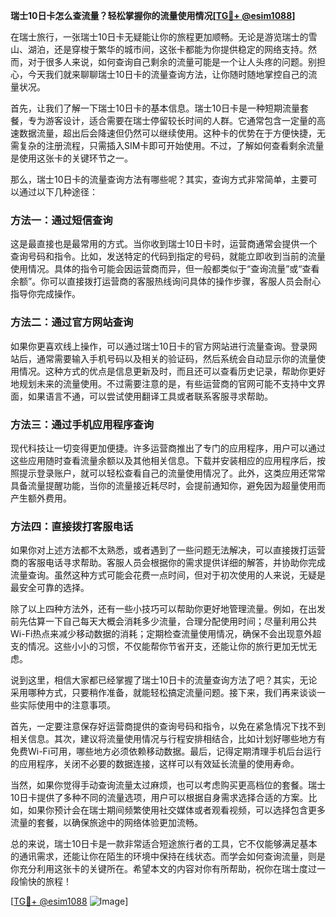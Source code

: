 **瑞士10日卡怎么查流量？轻松掌握你的流量使用情况[[TG💪+ @esim1088](https://t.me/s/esim1088)]**

在瑞士旅行，一张瑞士10日卡无疑能让你的旅程更加顺畅。无论是游览瑞士的雪山、湖泊，还是穿梭于繁华的城市间，这张卡都能为你提供稳定的网络支持。然而，对于很多人来说，如何查询自己剩余的流量可能是一个让人头疼的问题。别担心，今天我们就来聊聊瑞士10日卡的流量查询方法，让你随时随地掌控自己的流量状况。

首先，让我们了解一下瑞士10日卡的基本信息。瑞士10日卡是一种短期流量套餐，专为游客设计，适合需要在瑞士停留较长时间的人群。它通常包含一定量的高速数据流量，超出后会降速但仍然可以继续使用。这种卡的优势在于方便快捷，无需复杂的注册流程，只需插入SIM卡即可开始使用。不过，了解如何查看剩余流量是使用这张卡的关键环节之一。

那么，瑞士10日卡的流量查询方法有哪些呢？其实，查询方式非常简单，主要可以通过以下几种途径：

### 方法一：通过短信查询

这是最直接也是最常用的方式。当你收到瑞士10日卡时，运营商通常会提供一个查询号码和指令。比如，发送特定的代码到指定的号码，就能立即收到当前的流量使用情况。具体的指令可能会因运营商而异，但一般都类似于“查询流量”或“查看余额”。你可以直接拨打运营商的客服热线询问具体的操作步骤，客服人员会耐心指导你完成操作。

### 方法二：通过官方网站查询

如果你更喜欢线上操作，可以通过瑞士10日卡的官方网站进行流量查询。登录网站后，通常需要输入手机号码以及相关的验证码，然后系统会自动显示你的流量使用情况。这种方式的优点是信息更新及时，而且还可以查看历史记录，帮助你更好地规划未来的流量使用。不过需要注意的是，有些运营商的官网可能不支持中文界面，如果语言不通，可以尝试使用翻译工具或者联系客服寻求帮助。

### 方法三：通过手机应用程序查询

现代科技让一切变得更加便捷。许多运营商推出了专门的应用程序，用户可以通过这些应用随时查看流量余额以及其他相关信息。下载并安装相应的应用程序后，按照提示登录账户，就可以轻松查看自己的流量使用情况了。此外，这类应用还常常具备流量提醒功能，当你的流量接近耗尽时，会提前通知你，避免因为超量使用而产生额外费用。

### 方法四：直接拨打客服电话

如果你对上述方法都不太熟悉，或者遇到了一些问题无法解决，可以直接拨打运营商的客服电话寻求帮助。客服人员会根据你的需求提供详细的解答，并协助你完成流量查询。虽然这种方式可能会花费一点时间，但对于初次使用的人来说，无疑是最安全可靠的选择。

除了以上四种方法外，还有一些小技巧可以帮助你更好地管理流量。例如，在出发前先估算一下自己每天大概会消耗多少流量，合理分配使用时间；尽量利用公共Wi-Fi热点来减少移动数据的消耗；定期检查流量使用情况，确保不会出现意外超支的情况。这些小小的习惯，不仅能帮你节省开支，还能让你的旅行更加无忧无虑。

说到这里，相信大家都已经掌握了瑞士10日卡的流量查询方法了吧？其实，无论采用哪种方式，只要稍作准备，就能轻松搞定流量问题。接下来，我们再来谈谈一些实际使用中的注意事项。

首先，一定要注意保存好运营商提供的查询号码和指令，以免在紧急情况下找不到相关信息。其次，建议将流量使用情况与行程安排相结合，比如计划好哪些地方有免费Wi-Fi可用，哪些地方必须依赖移动数据。最后，记得定期清理手机后台运行的应用程序，关闭不必要的数据连接，这样可以有效延长流量的使用寿命。

当然，如果你觉得手动查询流量太过麻烦，也可以考虑购买更高档位的套餐。瑞士10日卡提供了多种不同的流量选项，用户可以根据自身需求选择合适的方案。比如，如果你预计会在瑞士期间频繁使用社交媒体或者观看视频，可以选择包含更多流量的套餐，以确保旅途中的网络体验更加流畅。

总的来说，瑞士10日卡是一款非常适合短途旅行者的工具，它不仅能够满足基本的通讯需求，还能让你在陌生的环境中保持在线状态。而学会如何查询流量，则是你充分利用这张卡的关键所在。希望本文的内容对你有所帮助，祝你在瑞士度过一段愉快的旅程！

[[TG💪+ @esim1088](https://t.me/s/esim1088) ![Image](https://i.postimg.cc/4NQfJmqS/Snipaste-2025-05-13-00-14-12.png)]